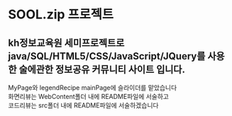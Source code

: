 # SOOL.zip 프로젝트
## kh정보교육원 세미프로젝트로 java/SQL/HTML5/CSS/JavaScript/JQuery를 사용한 술에관한 정보공유 커뮤니티 사이트 입니다.

MyPage와 legendRecipe mainPage에 슬라이더를 맡았습니다<br>
화면리뷰는 WebContent폴더 내에 README파일에 서술하고<br>
코드리뷰는 src폴더 내에 README파일에 서술하겠습니다

